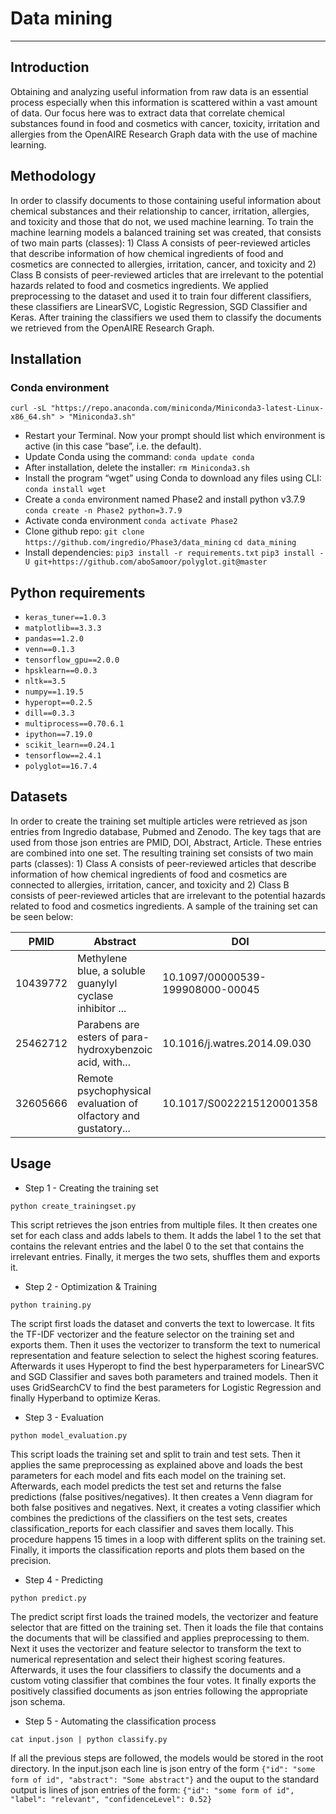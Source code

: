 # Data mining
---
## Introduction
Obtaining and analyzing useful information from raw data is an essential process especially when this information is scattered within a vast amount of data. Our focus here was to extract data that correlate chemical substances found in food and cosmetics with cancer, toxicity, irritation and allergies from the OpenAIRE Research Graph data with the use of machine learning. 

## Methodology
In order to classify documents to those containing useful information about chemical substances and their relationship to cancer, irritation, allergies, and toxicity and those that do not, we used machine learning. To train the machine learning models a balanced training set was created, that consists of two main parts (classes): 1) Class A consists of peer-reviewed articles that describe information of how chemical ingredients of food and cosmetics are connected to allergies, irritation, cancer, and toxicity and 2) Class B consists of peer-reviewed articles that are irrelevant to the potential hazards related to food and cosmetics ingredients. We applied preprocessing to the dataset and used it to train four different classifiers, these classifiers are LinearSVC, Logistic Regression, SGD Classifier and Keras. After training the classifiers we used them to classify the documents we retrieved from the OpenAIRE Research Graph.

## Installation
### Conda environment
`curl -sL "https://repo.anaconda.com/miniconda/Miniconda3-latest-Linux-x86_64.sh" > "Miniconda3.sh"`
* Restart your Terminal. Now your prompt should list which environment is active (in this case “base”, i.e. the default).
*    Update Conda using the command:
`conda update conda`
*    After installation, delete the installer:
`rm Miniconda3.sh`
*    Install the program “wget” using Conda to download any files using CLI:
`conda install wget`
*    Create a `conda` environment named Phase2 and install python v3.7.9
`conda create -n Phase2 python=3.7.9`
*    Activate conda environment 
`conda activate Phase2`
*    Clone github repo:
`git clone https://github.com/ingredio/Phase3/data_mining`
`cd data_mining`
*    Install dependencies:
`pip3 install -r requirements.txt`
`pip3 install -U git+https://github.com/aboSamoor/polyglot.git@master`

## Python requirements
* `keras_tuner==1.0.3`
* `matplotlib==3.3.3`
* `pandas==1.2.0`
* `venn==0.1.3`
* `tensorflow_gpu==2.0.0`
* `hpsklearn==0.0.3`
* `nltk==3.5`
* `numpy==1.19.5`
* `hyperopt==0.2.5`
* `dill==0.3.3`
* `multiprocess==0.70.6.1`
* `ipython==7.19.0`
* `scikit_learn==0.24.1`
* `tensorflow==2.4.1`
* `polyglot==16.7.4`

## Datasets
In order to create the training set multiple articles were retrieved as json entries from Ingredio database, Pubmed and Zenodo. The key tags that are used from those json entries are PMID, DOI, Abstract, Article. These entries are combined into one set. The resulting training set consists of two main parts (classes): 1) Class A consists of peer-reviewed articles that describe information of how chemical ingredients of food and cosmetics are connected to allergies, irritation, cancer, and toxicity and 2) Class B consists of peer-reviewed articles that are irrelevant to the potential hazards related to food and cosmetics ingredients. A sample of the training set can be seen below:


PMID|Abstract|DOI|target
-|-|-|-
10439772|Methylene blue, a soluble guanylyl cyclase inhibitor ...|10.1097/00000539-199908000-00045|1
25462712|Parabens are esters of para-hydroxybenzoic acid, with...|10.1016/j.watres.2014.09.030|1
32605666|Remote psychophysical evaluation of olfactory and gustatory...|10.1017/S0022215120001358|0

## Usage

* Step 1 - Creating the training set

`python create_trainingset.py`

This script retrieves the json entries from multiple files. It then creates one set for each class and adds labels to them. It adds the label 1 to the set that contains the relevant entries and the label 0 to the set that contains the irrelevant entries. Finally, it merges the two sets, shuffles them and exports it.


* Step 2 - Optimization & Training 

`python training.py`

The script first loads the dataset and converts the text to lowercase. It fits the TF-IDF vectorizer and the feature selector on the training set and exports them.
Then it uses the vectorizer to transform the text to numerical representation and feature selection to select the highest scoring features. Afterwards it uses Hyperopt to find the best hyperparameters for LinearSVC and SGD Classifier and saves both parameters and trained models. Then it uses GridSearchCV to find the best parameters for Logistic Regression and finally Hyperband to optimize Keras.


* Step 3 - Evaluation

`python model_evaluation.py`

This script loads the training set and split to train and test sets. Then it applies the same preprocessing as explained above and loads the best parameters for each model and fits each model on the training set. Afterwards, each model predicts the test set and returns the false predictions (false positives/negatives). It then creates a Venn diagram for both false positives and negatives. Next, it creates a voting classifier which combines the predictions of the classifiers on the test sets, creates classification_reports for each classifier and saves them locally. This procedure happens 15 times in a loop with different splits on the training set.
Finally, it imports the classification reports and plots them based on the precision.

* Step 4 - Predicting

`python predict.py`

The predict script first loads the trained models, the vectorizer and feature selector that are fitted on the training set. Then it loads the file that contains the documents that will be classified and applies preprocessing to them. Next it uses the vectorizer and feature selector to transform the text to numerical representation and select their highest scoring features. Afterwards, it uses the four classifiers to classify the documents and a custom voting classifier that combines the four votes. It finally exports the positively classified documents as json entries following the appropriate json schema.


* Step 5 - Automating the classification process

`cat input.json | python classify.py`

If all the previous steps are followed, the models would be stored in the root directory. In the input.json each line is json entry of the form `{"id": "some form of id", "abstract": "Some abstract"}` and the ouput to the standard output is lines of json entries of the form: `{"id": "some form of id", "label": "relevant", "confidenceLevel": 0.52}`
